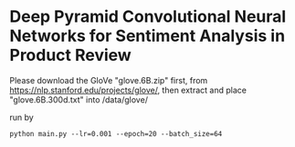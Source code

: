 # Deep Pyramid Convolutional Neural Networks for Sentiment Analysis in Product Review

Please download the GloVe "glove.6B.zip" first, from https://nlp.stanford.edu/projects/glove/, then extract and place "glove.6B.300d.txt" into /data/glove/

run by

```
python main.py --lr=0.001 --epoch=20 --batch_size=64
```
